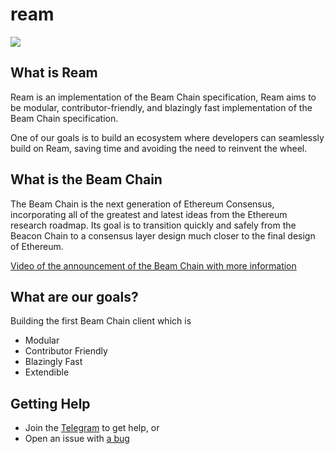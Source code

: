 # ream
<a href="https://t.me/+W2DhmhvoEJM1NDVh">
    <img src="https://img.shields.io/badge/Telegram-2CA5E0?style=for-the-badge&logo=telegram&logoColor=white">
</a>

## What is Ream

Ream is an implementation of the Beam Chain specification, Ream aims to be modular, contributor-friendly, and blazingly fast implementation of the Beam Chain specification.

One of our goals is to build an ecosystem where developers can seamlessly build on Ream, saving time and avoiding the need to reinvent the wheel.

## What is the Beam Chain

The Beam Chain is the next generation of Ethereum Consensus, incorporating all of the greatest and latest ideas from the Ethereum research roadmap. Its goal is to transition quickly and safely from the Beacon Chain to a consensus layer design much closer to the final design of Ethereum.

[Video of the announcement of the Beam Chain with more information](https://youtu.be/rGE_RDumZGg?t=7195)

## What are our goals?

Building the first Beam Chain client which is 
- Modular
- Contributor Friendly
- Blazingly Fast
- Extendible

## Getting Help

- Join the [Telegram](https://t.me/+W2DhmhvoEJM1NDVh) to get help, or
- Open an issue with [a bug](https://github.com/ReamLabs/ream/issues/new)

